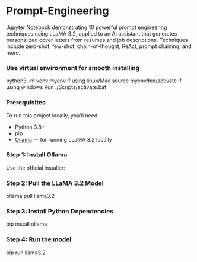 # Prompt-Engineering
Jupyter Notebook demonstrating 10 powerful prompt engineering techniques using LLaMA 3.2, applied to an AI assistant that generates personalized cover letters from resumes and job descriptions. Techniques include zero-shot, few-shot, chain-of-thought, ReAct, prompt chaining, and more.

### Use virtual environment for smooth installing
python3 -m venv myenv
if using linux/Mac
source myenv/bin/activate
if using windows
Run ./Scripts/activate.bat

###  Prerequisites
To run this project locally, you'll need:

- Python 3.8+
- pip
- [Ollama](https://ollama.com/) — for running LLaMA 3.2 locally


### Step 1: Install Ollama

Use the official installer:

### Step 2: Pull the LLaMA 3.2 Model
ollama pull llama3.2

### Step 3: Install Python Dependencies
pip install ollama

### Step 4: Run the model
pip run llama3.2
